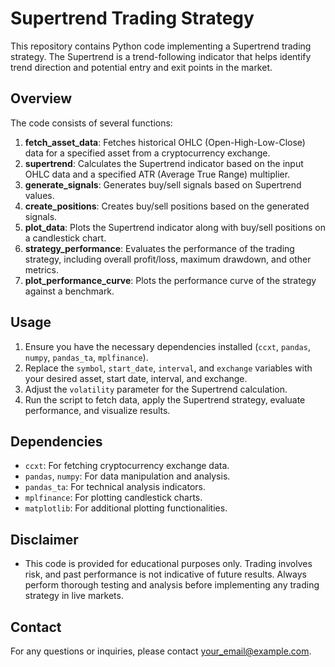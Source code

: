# Supertrend Trading Strategy

This repository contains Python code implementing a Supertrend trading strategy. The Supertrend is a trend-following indicator that helps identify trend direction and potential entry and exit points in the market.

## Overview

The code consists of several functions:

1. **fetch_asset_data**: Fetches historical OHLC (Open-High-Low-Close) data for a specified asset from a cryptocurrency exchange.
2. **supertrend**: Calculates the Supertrend indicator based on the input OHLC data and a specified ATR (Average True Range) multiplier.
3. **generate_signals**: Generates buy/sell signals based on Supertrend values.
4. **create_positions**: Creates buy/sell positions based on the generated signals.
5. **plot_data**: Plots the Supertrend indicator along with buy/sell positions on a candlestick chart.
6. **strategy_performance**: Evaluates the performance of the trading strategy, including overall profit/loss, maximum drawdown, and other metrics.
7. **plot_performance_curve**: Plots the performance curve of the strategy against a benchmark.

## Usage

1. Ensure you have the necessary dependencies installed (`ccxt`, `pandas`, `numpy`, `pandas_ta`, `mplfinance`).
2. Replace the `symbol`, `start_date`, `interval`, and `exchange` variables with your desired asset, start date, interval, and exchange.
3. Adjust the `volatility` parameter for the Supertrend calculation.
4. Run the script to fetch data, apply the Supertrend strategy, evaluate performance, and visualize results.

## Dependencies

- `ccxt`: For fetching cryptocurrency exchange data.
- `pandas`, `numpy`: For data manipulation and analysis.
- `pandas_ta`: For technical analysis indicators.
- `mplfinance`: For plotting candlestick charts.
- `matplotlib`: For additional plotting functionalities.

## Disclaimer

- This code is provided for educational purposes only. Trading involves risk, and past performance is not indicative of future results. Always perform thorough testing and analysis before implementing any trading strategy in live markets.

## Contact

For any questions or inquiries, please contact [your_email@example.com](mailto:your_email@example.com).
